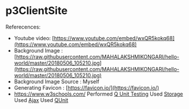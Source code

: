 # p3ClientSite

Referecences:
- Youtube video: [https://www.youtube.com/embed/wxQR5kokq68](https://www.youtube.com/embed/wxQR5kokq68)
- Background Image : [https://raw.githubusercontent.com/MAHALAKSHMIKONGARI/hello-world/master/20180506_105210.jpg](https://raw.githubusercontent.com/MAHALAKSHMIKONGARI/hello-world/master/20180506_105210.jpg)
- Background Image Source : Myself
- Generating Favicon : [https://favicon.io/](https://favicon.io/)
- https://www.w3schools.com/
Performed [Q Unit Testing](C:/Users/S536979/Desktop/p2PubliseSite/qunit.html)
Used [Storage](https://github.com/profcase/js-gui-storage)
Used [Ajax](https://github.com/profcase/js-gui-ajax)
Used [QUnit](https://github.com/profcase/js-gui-with-tests)
